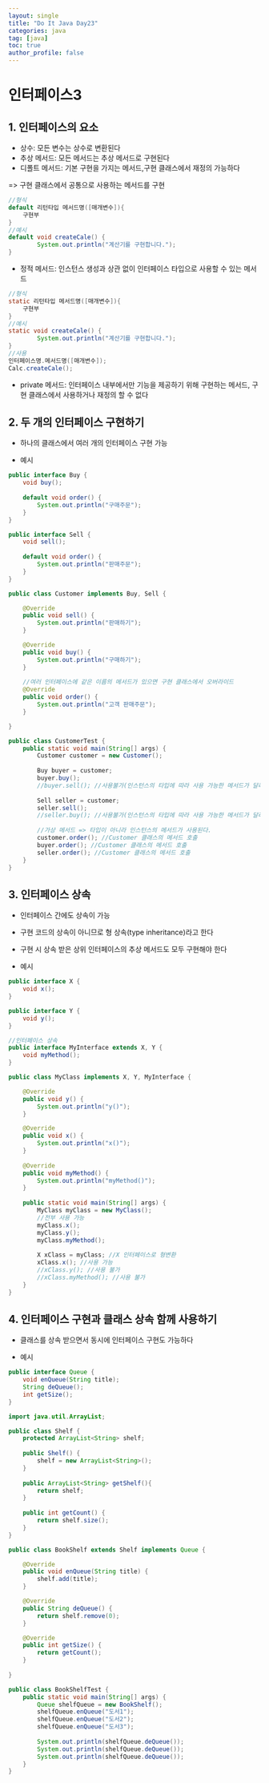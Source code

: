 ```yaml
---
layout: single
title: "Do It Java Day23"
categories: java
tag: [java]
toc: true
author_profile: false 
---
```

# 인터페이스3

## 1. 인터페이스의 요소

* 상수: 모든 변수는 상수로 변환된다
* 추상 메서드: 모든 메서드는 추상 메서드로 구현된다
* 디폴트 메서드: 기본 구현을 가지는 메서드,구현 클래스에서 재정의 가능하다

=> 구현 클래스에서 공통으로 사용하는 메서드를 구현

```java
//형식
default 리턴타입 메서드명([매개변수]){
	구현부
}
//예시
default void createCale() {
		System.out.println("계산기를 구현합니다.");
}
```

* 정적 메서드: 인스턴스 생성과 상관 없이 인터페이스 타입으로 사용할 수 있는 메서드

```java
//형식
static 리턴타입 메서드명([매개변수]){
	구현부
}
//예시
static void createCale() {
		System.out.println("계산기를 구현합니다.");
}
//사용
인터페이스명.메서드명([매개변수]);
Calc.createCale();
```

* private 메서드: 인터페이스 내부에서만 기능을 제공하기 위해 구현하는 메서드, 구현 클래스에서 사용하거나 재정의 할 수 없다



## 2. 두 개의 인터페이스 구현하기

* 하나의 클래스에서 여러 개의 인터페이스 구현 가능



* 예시

```java
public interface Buy {
	void buy();
	
	default void order() {
		System.out.println("구매주문");
	}
}
```

```java
public interface Sell {
	void sell();
	
	default void order() {
		System.out.println("판매주문");
	}
}
```

```java
public class Customer implements Buy, Sell {

	@Override
	public void sell() {
		System.out.println("판매하기");
	}

	@Override
	public void buy() {
		System.out.println("구매하기");
	}
	
    //여러 인터페이스에 같은 이름의 메서드가 있으면 구현 클래스에서 오버라이드
	@Override
	public void order() {
		System.out.println("고객 판매주문");
	}

}
```

```java
public class CustomerTest {
	public static void main(String[] args) {
		Customer customer = new Customer();
		
		Buy buyer = customer;
		buyer.buy();
		//buyer.sell(); //사용불가(인스턴스의 타입에 따라 사용 가능한 메서드가 달라진다)
		
		Sell seller = customer;
		seller.sell();
		//seller.buy(); //사용불가(인스턴스의 타입에 따라 사용 가능한 메서드가 달라진다)
		
		//가상 메서드 => 타입이 아니라 인스턴스의 메서드가 사용된다.
		customer.order(); //Customer 클래스의 메서드 호출
		buyer.order(); //Customer 클래스의 메서드 호출
		seller.order(); //Customer 클래스의 메서드 호출
	}
}
```



## 3. 인터페이스 상속

* 인터페이스 간에도 상속이 가능
* 구현 코드의 상속이 아니므로 형 상속(type inheritance)라고 한다

* 구현 시 상속 받은 상위 인터페이스의 추상 메서드도 모두 구현해야 한다



* 예시

```java
public interface X {
	void x();
}
```

```java
public interface Y {
	void y();
}
```

```java
//인터페이스 상속
public interface MyInterface extends X, Y {
	void myMethod();
}
```

```java
public class MyClass implements X, Y, MyInterface {

	@Override
	public void y() {
		System.out.println("y()");
	}

	@Override
	public void x() {
		System.out.println("x()");
	}
	
	@Override
	public void myMethod() {
		System.out.println("myMethod()");
	}
	
	public static void main(String[] args) {
		MyClass myClass = new MyClass();
		//전부 사용 가능
		myClass.x();
		myClass.y();
		myClass.myMethod();
		
		X xClass = myClass; //X 인터페이스로 형변환
		xClass.x(); //사용 가능
		//xClass.y(); //사용 불가
		//xClass.myMethod(); //사용 불가
	}
}
```



## 4. 인터페이스 구현과 클래스 상속 함께 사용하기

* 클래스를 상속 받으면서 동시에 인터페이스 구현도 가능하다

* 예시

```java
public interface Queue {
	void enQueue(String title);
	String deQueue();
	int getSize();
}
```

```java
import java.util.ArrayList;

public class Shelf {
	protected ArrayList<String> shelf;
	
	public Shelf() {
		shelf = new ArrayList<String>();
	}
	
	public ArrayList<String> getShelf(){
		return shelf;
	}
	
	public int getCount() {
		return shelf.size();
	}
}
```

```java
public class BookShelf extends Shelf implements Queue {

	@Override
	public void enQueue(String title) {
		shelf.add(title);
	}

	@Override
	public String deQueue() {
		return shelf.remove(0);
	}

	@Override
	public int getSize() {
		return getCount();
	}
	
}
```

```java
public class BookShelfTest {
	public static void main(String[] args) {
		Queue shelfQueue = new BookShelf();
		shelfQueue.enQueue("도서1");
		shelfQueue.enQueue("도서2");
		shelfQueue.enQueue("도서3");
		
		System.out.println(shelfQueue.deQueue());
		System.out.println(shelfQueue.deQueue());
		System.out.println(shelfQueue.deQueue());
	}
}
```

